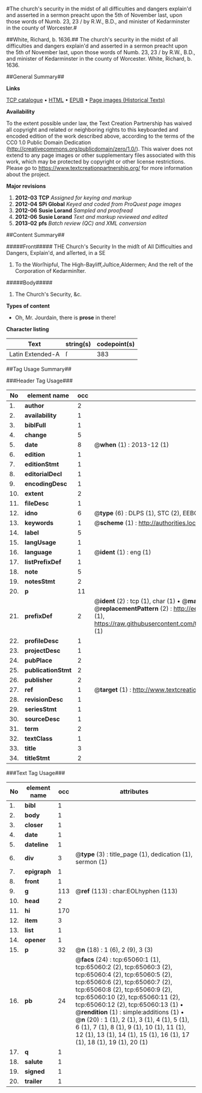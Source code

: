 #The church's security in the midst of all difficulties and dangers explain'd and asserted in a sermon preacht upon the 5th of November last, upon those words of Numb. 23, 23 / by R.W., B.D., and minister of Kedarminster in the county of Worcester.#

##White, Richard, b. 1636.##
The church's security in the midst of all difficulties and dangers explain'd and asserted in a sermon preacht upon the 5th of November last, upon those words of Numb. 23, 23 / by R.W., B.D., and minister of Kedarminster in the county of Worcester.
White, Richard, b. 1636.

##General Summary##

**Links**

[TCP catalogue](http://www.ota.ox.ac.uk/tcp/)  • 
[HTML](http://tei.it.ox.ac.uk/tcp/Texts-HTML/free/A65/A65766.html)  • 
[EPUB](http://tei.it.ox.ac.uk/tcp/Texts-EPUB/free/A65/A65766.epub) • 
[Page images (Historical Texts)](https://historicaltexts.jisc.ac.uk/eebo-12643326e)

**Availability**

To the extent possible under law, the Text Creation Partnership has waived all copyright and related or neighboring rights to this keyboarded and encoded edition of the work described above, according to the terms of the CC0 1.0 Public Domain Dedication (http://creativecommons.org/publicdomain/zero/1.0/). This waiver does not extend to any page images or other supplementary files associated with this work, which may be protected by copyright or other license restrictions. Please go to https://www.textcreationpartnership.org/ for more information about the project.

**Major revisions**

1. __2012-03__ __TCP__ *Assigned for keying and markup*
1. __2012-04__ __SPi Global__ *Keyed and coded from ProQuest page images*
1. __2012-06__ __Susie Lorand__ *Sampled and proofread*
1. __2012-06__ __Susie Lorand__ *Text and markup reviewed and edited*
1. __2013-02__ __pfs__ *Batch review (QC) and XML conversion*

##Content Summary##

#####Front#####
THE Church's Security In the midſt of All Difficulties and Dangers, Explain'd, and aſſerted, in a SE
1. To the Worſhipful, The
High-Bayliff,Juſtice,Aldermen; And the reſt of the Corporation of Kedarminſter.

#####Body#####

1. The Church's Security, &c.

**Types of content**

  * Oh, Mr. Jourdain, there is **prose** in there!

**Character listing**


|Text|string(s)|codepoint(s)|
|---|---|---|
|Latin Extended-A|ſ|383|

##Tag Usage Summary##

###Header Tag Usage###

|No|element name|occ|attributes|
|---|---|---|---|
|1.|__author__|2||
|2.|__availability__|1||
|3.|__biblFull__|1||
|4.|__change__|5||
|5.|__date__|8| @__when__ (1) : 2013-12 (1)|
|6.|__edition__|1||
|7.|__editionStmt__|1||
|8.|__editorialDecl__|1||
|9.|__encodingDesc__|1||
|10.|__extent__|2||
|11.|__fileDesc__|1||
|12.|__idno__|6| @__type__ (6) : DLPS (1), STC (2), EEBO-CITATION (1), OCLC (1), VID (1)|
|13.|__keywords__|1| @__scheme__ (1) : http://authorities.loc.gov/ (1)|
|14.|__label__|5||
|15.|__langUsage__|1||
|16.|__language__|1| @__ident__ (1) : eng (1)|
|17.|__listPrefixDef__|1||
|18.|__note__|5||
|19.|__notesStmt__|2||
|20.|__p__|11||
|21.|__prefixDef__|2| @__ident__ (2) : tcp (1), char (1)  •  @__matchPattern__ (2) : ([0-9\-]+):([0-9IVX]+) (1), (.+) (1)  •  @__replacementPattern__ (2) : http://eebo.chadwyck.com/downloadtiff?vid=$1&page=$2 (1), https://raw.githubusercontent.com/textcreationpartnership/Texts/master/tcpchars.xml#$1 (1)|
|22.|__profileDesc__|1||
|23.|__projectDesc__|1||
|24.|__pubPlace__|2||
|25.|__publicationStmt__|2||
|26.|__publisher__|2||
|27.|__ref__|1| @__target__ (1) : http://www.textcreationpartnership.org/docs/. (1)|
|28.|__revisionDesc__|1||
|29.|__seriesStmt__|1||
|30.|__sourceDesc__|1||
|31.|__term__|2||
|32.|__textClass__|1||
|33.|__title__|3||
|34.|__titleStmt__|2||


###Text Tag Usage###

|No|element name|occ|attributes|
|---|---|---|---|
|1.|__bibl__|1||
|2.|__body__|1||
|3.|__closer__|1||
|4.|__date__|1||
|5.|__dateline__|1||
|6.|__div__|3| @__type__ (3) : title_page (1), dedication (1), sermon (1)|
|7.|__epigraph__|1||
|8.|__front__|1||
|9.|__g__|113| @__ref__ (113) : char:EOLhyphen (113)|
|10.|__head__|2||
|11.|__hi__|170||
|12.|__item__|3||
|13.|__list__|1||
|14.|__opener__|1||
|15.|__p__|32| @__n__ (18) : 1 (6), 2 (9), 3 (3)|
|16.|__pb__|24| @__facs__ (24) : tcp:65060:1 (1), tcp:65060:2 (2), tcp:65060:3 (2), tcp:65060:4 (2), tcp:65060:5 (2), tcp:65060:6 (2), tcp:65060:7 (2), tcp:65060:8 (2), tcp:65060:9 (2), tcp:65060:10 (2), tcp:65060:11 (2), tcp:65060:12 (2), tcp:65060:13 (1)  •  @__rendition__ (1) : simple:additions (1)  •  @__n__ (20) : 1 (1), 2 (1), 3 (1), 4 (1), 5 (1), 6 (1), 7 (1), 8 (1), 9 (1), 10 (1), 11 (1), 12 (1), 13 (1), 14 (1), 15 (1), 16 (1), 17 (1), 18 (1), 19 (1), 20 (1)|
|17.|__q__|1||
|18.|__salute__|1||
|19.|__signed__|1||
|20.|__trailer__|1||
